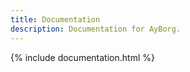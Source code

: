```yaml
---
title: Documentation
description: Documentation for AyBorg.
---
```


{% include documentation.html %}
